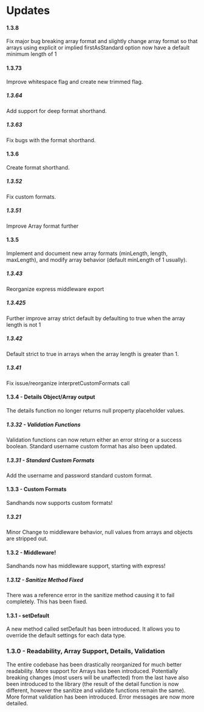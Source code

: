 # Updates
#### 1.3.8
Fix major bug breaking array format and slightly change array format so that arrays using explicit or implied firstAsStandard option now have a default minimum length of 1

#### 1.3.73
Improve whitespace flag and create new trimmed flag.

##### 1.3.64
Add support for deep format shorthand.

##### 1.3.63
Fix bugs with the format shorthand.

#### 1.3.6
Create format shorthand.

##### 1.3.52
Fix custom formats.
##### 1.3.51
Improve Array format further
#### 1.3.5
Implement and document new array formats (minLength, length, maxLength), and modify array behavior (default minLength of 1 usually).

##### 1.3.43
Reorganize express middleware export

##### 1.3.425
Further improve array strict default by defaulting to true when the array length is not 1

##### 1.3.42
Default strict to true in arrays when the array length is greater than 1.

##### 1.3.41
Fix issue/reorganize interpretCustomFormats call
#### 1.3.4 - Details Object/Array output
The details function no longer returns null property placeholder values.

##### 1.3.32 - Validation Functions
Validation functions can now return either an error string or a success boolean. Standard username custom format has also been updated.

##### 1.3.31 - Standard Custom Formats
Add the username and password standard custom format.

#### 1.3.3 - Custom Formats
Sandhands now supports custom formats!

##### 1.3.21
Minor Change to middleware behavior, null values from arrays and objects are stripped out.

#### 1.3.2 - Middleware!
Sandhands now has middleware support, starting with express!

##### 1.3.12 - Sanitize Method Fixed
There was a reference error in the sanitize method causing it to fail completely. This has been fixed.

#### 1.3.1 - setDefault
A new method called setDefault has been introduced. It allows you to override the default settings for each data type.

### 1.3.0 - Readability, Array Support, Details, Validation
The entire codebase has been drastically reorganized for much better readability. More support for Arrays has been introduced. Potentially breaking changes (most users will be unaffected) from the last have also been introduced to the library (the result of the detail function is now different, however the sanitize and validate functions remain the same). More format validation has been introduced. Error messages are now more detailed.
